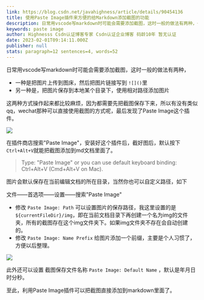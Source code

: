 ```yaml
---
link: https://blog.csdn.net/javahighness/article/details/90454136
title: 使用Paste Image插件来方便的给Markdown添加截图的功能
description: 日常用vscode写markdown时可能会需要添加截图，这时一般的做法有两种，一种是把图片上传到图床，然后把图片链接写到 ![]()里另一种是，把图片保存到本地某个目录下，使用相对路径添加图片这两种方式操作起来都比较麻烦，因为都需要先把截图保存下来，所以有没有类似qq，wechat那种可以直接使用截图的方式呢，最后发现了Paste Image这个插件。在插件商店搜索“Paste I...
keywords: paste image
author: Highnesss Csdn认证博客专家 Csdn认证企业博客 码龄10年 暂无认证
date: 2023-02-01T09:14:11.000Z
publisher: null
stats: paragraph=12 sentences=4, words=52
---
```

日常用vscode写markdown时可能会需要添加截图，这时一般的做法有两种，

* 一种是把图片上传到图床，然后把图片链接写到 `![]()`里
* 另一种是，把图片保存到本地某个目录下，使用相对路径添加图片

这两种方式操作起来都比较麻烦，因为都需要先把截图保存下来，所以有没有类似qq，wechat那种可以直接使用截图的方式呢，最后发现了Paste Image这个插件。

![](https://img-blog.csdnimg.cn/20190522225925141.png?x-oss-process=image/watermark,type_ZmFuZ3poZW5naGVpdGk,shadow_10,text_aHR0cHM6Ly9ibG9nLmNzZG4ubmV0L3UwMTIzNTk5OTU=,size_16,color_FFFFFF,t_70)

在插件商店搜索"Paste Image"，安装好这个插件后，截好图后，默认按下 `Ctrl+Alt+V`就能把截图添加到md文档里面了。

> Type: "Paste Image" or you can use default keyboard binding: Ctrl+Alt+V (Cmd+Alt+V on Mac).

图片会默认保存在当前编辑文档的所在目录，当然你也可以自定义路径，如下

文件——首选项——设置——搜索"Paste Image"

* 修改 `Paste Image: Path` 可以设置图片的保存路径，我这里设置的是 `${currentFileDir}/img`，即在当前文档目录下再创建一个名为img的文件夹，所有的截图存在这个img文件夹下。如果img文件夹不存在会自动创建的。
* 修改 `Paste Image: Name Prefix` 给图片添加一个前缀，主要是个人习惯了，方便以后整理。

![](https://img-blog.csdnimg.cn/20190522230218618.png?x-oss-process=image/watermark,type_ZmFuZ3poZW5naGVpdGk,shadow_10,text_aHR0cHM6Ly9ibG9nLmNzZG4ubmV0L3UwMTIzNTk5OTU=,size_16,color_FFFFFF,t_70)

此外还可以设置 截图保存文件名称 `Paste Image: Default Name` ，默认是年月日时分秒。

至此，利用Paste Image插件可以把截图直接添加到markdown里面了。
